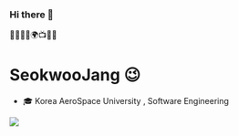 ### Hi there 👋

<!--
**Jangsukwoo/Jangsukwoo** is a ✨ _special_ ✨ repository because its `README.md` (this file) appears on your GitHub profile.

Here are some ideas to get you started:

- 🔭 I’m currently working on ...
- 🌱 I’m currently learning ...
- 👯 I’m looking to collaborate on ...
- 🤔 I’m looking for help with ...
- 💬 Ask me about ...
- 📫 How to reach me: ...
- 😄 Pronouns: ...
- ⚡ Fun fact: ...
-->

🌱🥇🚅💊🌍📺🔵🍕 

# SeokwooJang 😉

- 🎓 Korea AeroSpace University , Software Engineering 

<img align='left' src="http://mazassumnida.wtf/api/v2/generate_badge?boj=rangsuk">
